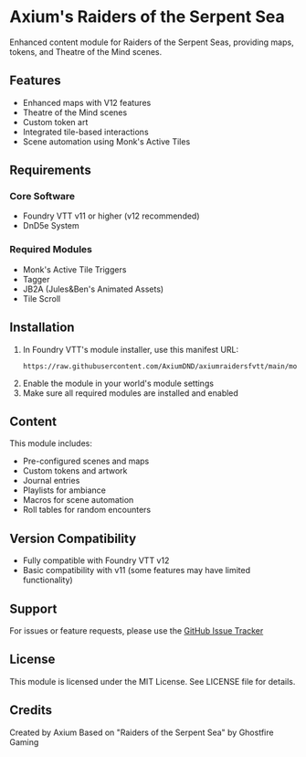 # Axium's Raiders of the Serpent Sea

Enhanced content module for Raiders of the Serpent Seas, providing maps, tokens, and Theatre of the Mind scenes.

## Features

- Enhanced maps with V12 features
- Theatre of the Mind scenes
- Custom token art
- Integrated tile-based interactions
- Scene automation using Monk's Active Tiles

## Requirements

### Core Software
- Foundry VTT v11 or higher (v12 recommended)
- DnD5e System

### Required Modules
- Monk's Active Tile Triggers
- Tagger
- JB2A (Jules&Ben's Animated Assets)
- Tile Scroll

## Installation

1. In Foundry VTT's module installer, use this manifest URL:
   ```
   https://raw.githubusercontent.com/AxiumDND/axiumraidersfvtt/main/module.json
   ```
2. Enable the module in your world's module settings
3. Make sure all required modules are installed and enabled

## Content

This module includes:
- Pre-configured scenes and maps
- Custom tokens and artwork
- Journal entries
- Playlists for ambiance
- Macros for scene automation
- Roll tables for random encounters

## Version Compatibility

- Fully compatible with Foundry VTT v12
- Basic compatibility with v11 (some features may have limited functionality)

## Support

For issues or feature requests, please use the [GitHub Issue Tracker](https://github.com/AxiumDND/axiumraidersfvtt/issues)

## License

This module is licensed under the MIT License. See LICENSE file for details.

## Credits

Created by Axium
Based on "Raiders of the Serpent Sea" by Ghostfire Gaming
